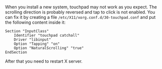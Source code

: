 When you install a new system, touchpad may not work as you expect. The scrolling direction is probably reversed and tap to click is not enabled. You can fix it by creating a file `/etc/X11/xorg.conf.d/30-touchpad.conf` and put the following content inside it:
```
Section "InputClass"
    Identifier "touchpad catchall"
    Driver "libinput"
    Option "Tapping" "on"
    Option "NaturalScrolling" "true"
EndSection
```

After that you need to restart X server.
